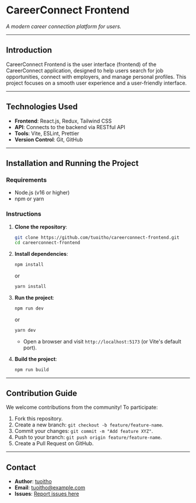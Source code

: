 # CareerConnect Frontend  
*A modern career connection platform for users.*  

---  

## Introduction  
CareerConnect Frontend is the user interface (frontend) of the CareerConnect application, designed to help users search for job opportunities, connect with employers, and manage personal profiles. This project focuses on a smooth user experience and a user-friendly interface.  

---  

## Technologies Used  
- **Frontend**: React.js, Redux, Tailwind CSS  
- **API**: Connects to the backend via RESTful API  
- **Tools**: Vite, ESLint, Prettier  
- **Version Control**: Git, GitHub  

---  

## Installation and Running the Project  

### Requirements  
- Node.js (v16 or higher)  
- npm or yarn  

### Instructions  
1. **Clone the repository**:  
   ```bash  
   git clone https://github.com/tuoitho/careerconnect-frontend.git  
   cd careerconnect-frontend  
   ```  

2. **Install dependencies**:  
   ```bash  
   npm install  
   ```  
   or  
   ```bash  
   yarn install  
   ```  

3. **Run the project**:  
   ```bash  
   npm run dev  
   ```  
   or  
   ```bash  
   yarn dev  
   ```  
   - Open a browser and visit `http://localhost:5173` (or Vite's default port).  

4. **Build the project**:  
   ```bash  
   npm run build  
   ```  

---  

## Contribution Guide  
We welcome contributions from the community! To participate:  
1. Fork this repository.  
2. Create a new branch: `git checkout -b feature/feature-name`.  
3. Commit your changes: `git commit -m "Add feature XYZ"`.  
4. Push to your branch: `git push origin feature/feature-name`.  
5. Create a Pull Request on GitHub.  

---  

## Contact  
- **Author**: [tuoitho](https://github.com/tuoitho)  
- **Email**: tuoitho@example.com  
- **Issues**: [Report issues here](https://github.com/tuoitho/careerconnect-frontend/issues)
